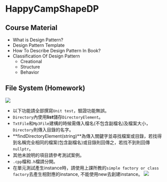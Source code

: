 # HappyCampShapeDP
## Course Material
* What is Design Pattern?
* Design Pattern Template
* How To Describe Design Pattern In Book?
* Classification Of Design Pattern
  - Creational
  - Structure
  - Behavior
 


## File System (Homework)

![](https://i.imgur.com/StRCrap.jpg)
* 以下功能請全部撰寫`Unit test`，驗證功能無誤。
* `Directory`內使用**list**儲存`DirectoryElement`。
* `TxtFile`和`Mp3File`建構的時候需傳入檔名(不包含副檔名)及檔案大小，`Directory`則傳入目錄的名字。 
* **findDirectoryElement(string)**為傳入關鍵字並尋找檔案或目錄，若找得到名稱完全相同的檔案(包含副檔名)或目錄則回傳之，若找不到則回傳`nullptr`。 
* 其他未說明的項目請參考測試案例。 
* `.cpp`檔和`.h`檔請分開。
* 在單元測試產生instance時，請使用上課所教的`simple factory or class factory`去產生相對應的instance, 不能使用new去創建instance。
![](https://i.imgur.com/4EbDRvN.png)
